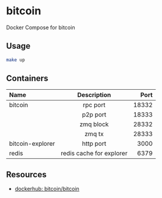 # bitcoin

Docker Compose for bitcoin

## Usage

```bash
make up
```

## Containers

| Name              | Description                | Port   |
| :---------------- | :------------------------: | -----: |
| bitcoin           | rpc port                   | 18332  |
|                   | p2p port                   | 18333  |
|                   | zmq block                  | 28332  |
|                   | zmq tx                     | 28333  |
| bitcoin-explorer  | http port                  | 3000   |
| redis             | redis cache for explorer   | 6379   |

## Resources

- [dockerhub: bitcoin/bitcoin](https://hub.docker.com/r/bitcoin/bitcoin)
